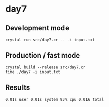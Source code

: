 # day7

## Development mode

```
crystal run src/day7.cr -- -i input.txt
```

## Production / fast mode

```
crystal build --release src/day7.cr
time ./day7 -i input.txt
```

## Results

```
0.01s user 0.01s system 95% cpu 0.016 total
```

